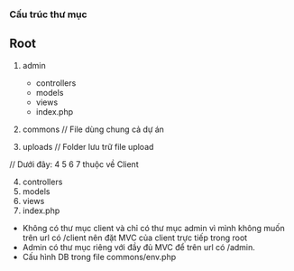### Cấu trúc thư mục

## Root
1. admin
    
    - controllers
    - models
    - views
    - index.php

2. commons // File dùng chung cả dự án
3. uploads // Folder lưu trữ file upload

// Dưới đây: 4 5 6 7 thuộc về Client

4. controllers
5. models
6. views
7. index.php

- Không có thư mục client và chỉ có thư mục admin vì mình không muốn trên url có /client nên đặt MVC của client trực tiếp trong root
- Admin có thư mục riêng với đầy đủ MVC để trên url có /admin.
- Cấu hình DB trong file commons/env.php